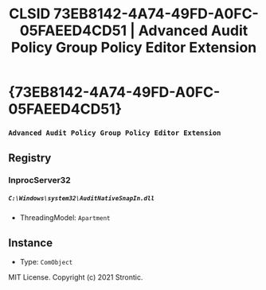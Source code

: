 ﻿---
title: "CLSID 73EB8142-4A74-49FD-A0FC-05FAEED4CD51 | Advanced Audit Policy Group Policy Editor Extension"
excerpt: What is COM-Object CLSID 73EB8142-4A74-49FD-A0FC-05FAEED4CD51?
---

# {73EB8142-4A74-49FD-A0FC-05FAEED4CD51}

### `Advanced Audit Policy Group Policy Editor Extension`

## Registry


### InprocServer32

##### `C:\Windows\system32\AuditNativeSnapIn.dll`
* ThreadingModel: `Apartment`

## Instance

* Type: `ComObject`

MIT License. Copyright (c) 2021 Strontic.


